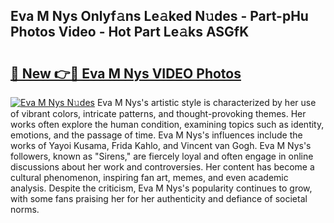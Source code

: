 ## Eva M Nys Onlyf𝚊ns Le𝚊ked N𝚞des - Part-pHu Photos Video - Hot Part Le𝚊ks ASGfK

# <h2><a href="http://ab89009.deff.icu/?id=Eva+M+Nys">🔗 New 👉🔴 Eva M Nys VIDEO Photos</a></h2>

[![Eva M Nys N𝚞des](https://i.imgur.com/rIISA9y.gif)](http://ab89009.deff.icu/?id=Eva+M+Nys)
Eva M Nys's artistic style is characterized by her use of vibrant colors, intricate patterns, and thought-provoking themes. Her works often explore the human condition, examining topics such as identity, emotions, and the passage of time. Eva M Nys's influences include the works of Yayoi Kusama, Frida Kahlo, and Vincent van Gogh. Eva M Nys's followers, known as "Sirens," are fiercely loyal and often engage in online discussions about her work and controversies. Her content has become a cultural phenomenon, inspiring fan art, memes, and even academic analysis. Despite the criticism, Eva M Nys's popularity continues to grow, with some fans praising her for her authenticity and defiance of societal norms.
